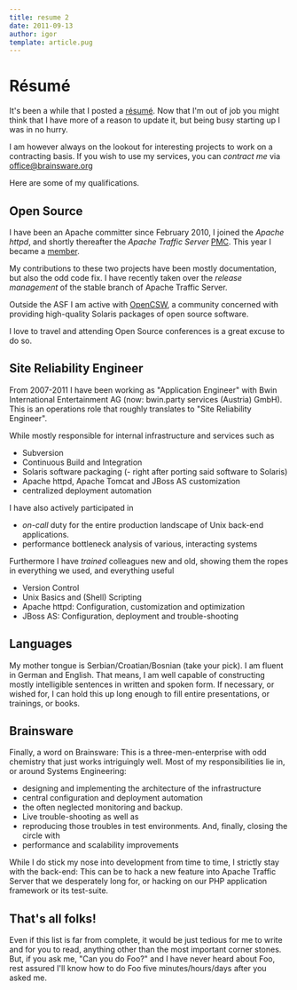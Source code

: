 ```yaml
---
title: resume 2
date: 2011-09-13
author: igor
template: article.pug
---
```


# Résumé

It's been a while that I posted a [résumé](/2010/02/12/resume).
Now that I'm out of job you might think that I have more of a reason to update it, but being busy starting up I was in no hurry.

I am however always on the lookout for interesting projects to work on a contracting basis.
If you wish to use my services, you can *contract me* via [office@brainsware.org](mailto:ofice@brainsware.org)

Here are some of my qualifications.

## Open Source

I have been an Apache committer since February 2010, I joined the *Apache httpd*, and shortly thereafter the *Apache Traffic Server* [PMC](http://www.apache.org/foundation/how-it-works.html#management "How the ASF works").
This year I became a [member](http://www.apache.org/foundation/how-it-works.html#asf-members "How the ASF works").

My contributions to these two projects have been mostly documentation, but also the odd code fix.
I have recently taken over the *release management* of the stable branch of Apache Traffic Server.

Outside the ASF I am active with [OpenCSW](http://www.opencsw.org/ "OpenCSW Solaris packages"), a community concerned with providing high-quality Solaris packages of open source software.

I love to travel and attending Open Source conferences is a great excuse to do so.

## Site Reliability Engineer

From 2007-2011 I have been working as "Application Engineer" with Bwin International Entertainment AG (now: bwin.party services (Austria) GmbH).
This is an operations role that roughly translates to "Site Reliability Engineer".

While mostly responsible for internal infrastructure and services such as

- Subversion
- Continuous Build and Integration
- Solaris software packaging (- right after porting said software to Solaris)
- Apache httpd, Apache Tomcat and JBoss AS customization
- centralized deployment automation

I have also actively participated in

- *on-call* duty for the entire production landscape of Unix back-end applications.
- performance bottleneck analysis of various, interacting systems

Furthermore I have *trained* colleagues new and old, showing them the ropes in everything we used, and everything useful

- Version Control
- Unix Basics and (Shell) Scripting
- Apache httpd: Configuration, customization and optimization
- JBoss AS: Configuration, deployment and trouble-shooting

## Languages

My mother tongue is Serbian/Croatian/Bosnian (take your pick).
I am fluent in German and English.
That means, I am well capable of constructing mostly intelligible sentences in written and spoken form.
If necessary, or wished for, I can hold this up long enough to fill entire presentations, or trainings, or books.

## Brainsware

Finally, a word on Brainsware: This is a three-men-enterprise with odd chemistry that just works intriguingly well.
Most of my responsibilities lie in, or around Systems Engineering:

- designing and implementing the architecture of the infrastructure
- central configuration and deployment automation
- the often neglected monitoring and backup.
- Live trouble-shooting as well as
- reproducing those troubles in test environments.
  And, finally, closing the circle with
- performance and scalability improvements

While I do stick my nose into development from time to time, I strictly stay with the back-end: This can be to hack a new feature into Apache Traffic Server that we desperately long for, or hacking on our PHP application framework or its test-suite.

## That's all folks!

Even if this list is far from complete, it would be just tedious for me to write and for you to read, anything other than the most important corner stones.
But, if you ask me, "Can you do Foo?" and I have never heard about Foo, rest assured I'll know how to do Foo five minutes/hours/days after you asked me.
